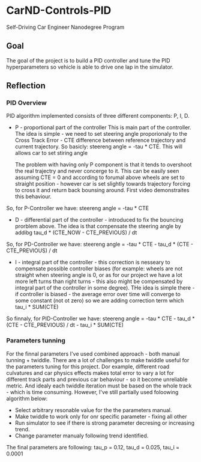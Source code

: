 # CarND-Controls-PID
Self-Driving Car Engineer Nanodegree Program

## Goal

The goal of the project is to build a PID controller and tune the PID hyperparameters so vehicle is able to drive one lap in the simulator.

## Reflection

### PID Overview

PID algorithm implemented consists of three different components: P, I, D.

* P - proportional part of the controller
  This is main part of the controller. The idea is simple  -  we need to set steering angle proporionaly to the Cross Track Error - CTE difference between reference trajectory and current trajectory.  So basicly: steereng angle = -tau * CTE. This will allows car to set stiring angle 
  
  The problem with having only P component is that it tends to overshoot the real trajectry and never concerge to it.  This can be easily seen assuming CTE = 0 and according to forumal above wheels are set to straight position - however car is set slightly towards trajectory forcing to cross it and return back bounsing around.  First video demonstraites this behaviour.
 
 So, for P-Controller we have: steereng angle = -tau * CTE
  
* D - differential part of the controller - introduced to fix the bouncing prorblem above.  The idea is that compensate the steering angle by addibg tau_d * (CTE_NOW - CTE_PREVIOUS) / dt

So, for PD-Controller we have: steereng angle = -tau * CTE - tau_d * (CTE - CTE_PREVIOUS) / dt
 
* I - integral part of the controller - this correction is nesseary to compensate possible controller biases (for example: wheels are not straight when steering angle is 0, or as for our project we have a lot more left turns than right turns - this also might be compensated by integral part of the controller in some degree). THe idea is simple there - if controller is biased - the average error over time will converge to some constant (not ot zero) so we are adding correction term which tau_i * SUM(CTE)  

So finnaly, for PID-Controller we have: steereng angle = -tau * CTE - tau_d * (CTE - CTE_PREVIOUS) / dt - tau_i * SUM(CTE)

### Parameters tunning

For the finnal parameters I've used combined approach - both manual tunning + twiddle. There are a lot of challenges to make twiddle useful for the parameters tuning for this project. Dor example, different road culvatures and car physics effects makes total error to vary a lot for different track parts and previous car behaviour - so it become unreliable metric. And idealy each twiddle iteration must be based on the whole track - which is time consuming.  However, I've still partially used foloowing algorithm below:

* Select arbitrary resonable value for the the parameters manual.
* Make twiddle to work only for onr specific parameter - fixing all other
* Run simulator to see if there is strong parameter decresing or increasing trend.
* Change parameter manualy following trend identified.

The final parameters are following: tau_p = 0.12, tau_d = 0.025,  tau_i = 0.0001


